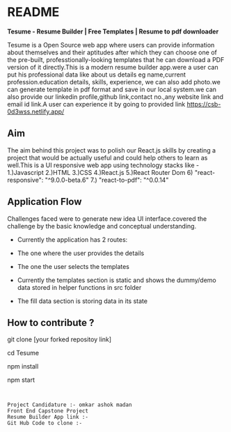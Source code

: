 # README

**Tesume - Resume Builder | Free Templates | Resume to pdf downloader**

Tesume is a Open Source web app where users can provide information about themselves and their aptitudes after which they can choose one of the pre-built, professtionally-looking templates that he can download a PDF version of it directly.This is a modern resume builder app.were a user can put his professional data like
about us details eg name,current profession.education details, skills, experience, we can also add photo.we can generate template in pdf format and save in our local system.we can also provide our linkedin profile,github link,contact no.,any website link and email id link.A user can experience it by going to provided link
https://csb-0d3wss.netlify.app/

## Aim

The aim behind this project was to polish our React.js skills by creating a project that would be actually useful and could help others to learn as well.This
is a UI responsive web app using technology stacks like - 1.)Javascript 2.)HTML 3.)CSS 4.)React.js 5.)React Router Dom 6)  "react-responsive": "^9.0.0-beta.6" 7.) "react-to-pdf": "^0.0.14"

## Application Flow

Challenges faced were to generate new idea UI interface.covered the challenge by the basic knowledge and conceptual understanding.
- Currently the application has 2 routes:

- The one where the user provides the details

- The one the user selects the templates

- Currently the templates section is static and shows the dummy/demo data stored in helper functions in src folder

- The fill data section is storing data in its state


## How to contribute ?

git clone [your forked repositoy link]

cd Tesume

npm install

npm start

```


Project Candidature :- omkar ashok madan
Front End Capstone Project
Resume Builder App link :-
Git Hub Code to clone :-


